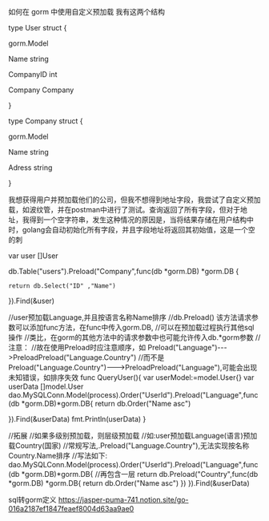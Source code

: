 如何在 gorm 中使用自定义预加载
我有这两个结构



type User struct {

gorm.Model

Name      string

CompanyID int

Company   Company

}



type Company struct {

gorm.Model

Name string

Adress string

}

我想获得用户并预加载他们的公司，但我不想得到地址字段，我尝试了自定义预加载，如波纹管，并在postman中进行了测试。查询返回了所有字段，但对于地址，我得到一个空字符串，发生这种情况的原因是，当将结果存储在用户结构中时，golang会自动初始化所有字段，并且字段地址将返回其初始值，这是一个空的刺



var user []User

 db.Table("users").Preload("Company",func(db *gorm.DB) *gorm.DB {

    return db.Select("ID" ,"Name")

}).Find(&user)


//user预加载Language,并且按语言名称Name排序
//db.Preload() 该方法请求参数可以添加func方法，在func中传入gorm.DB,
//可以在预加载过程执行其他sql操作
//类比，在gorm的其他方法中的请求参数中也可能允许传入db.*gorm参数
//注意：
//故在使用Preload时应注意顺序，如 Preload("Language")--->PreloadPreload("Language.Country")
//而不是 Preload("Language.Country")--->PreloadPreload("Language"),可能会出现未知错误，如排序失效
func QueryUser(){
    var userModel:=model.User{}
    var userData []model.User
    dao.MySQLConn.Model(process).Order("UserId").Preload("Language",func(db *gorm.DB)*gorm.DB{
        return db.Order("Name asc")
       
}).Find(&userData)
    fmt.Println(userData)
}

//拓展
//如果多级别预加载，则层级预加载
//如:user预加载Language(语言)预加载Country(国家)
//常规写法,.Preload("Language.Country"),无法实现按名称Country.Name排序
//写法如下:
 dao.MySQLConn.Model(process).Order("UserId").Preload("Language",func(db *gorm.DB)*gorm.DB{
        //再包含一层
     return db.Preload("Country",func(db *gorm.DB) *gorm.DB{
         return db.Order("Name asc")
     })
    }).Find(&userData)
    
    
  sql转gorm定义
  https://jasper-puma-741.notion.site/go-016a2187ef1847feaef8004d63aa9ae0
